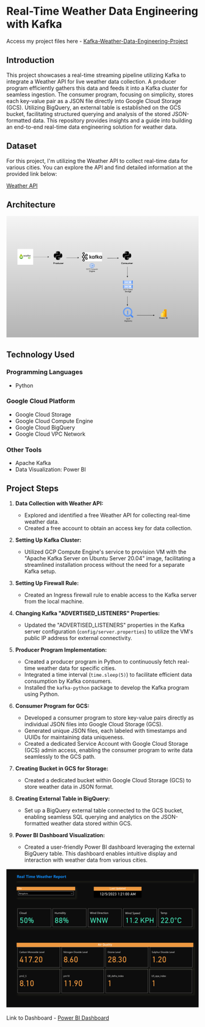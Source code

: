 
# Real-Time Weather Data Engineering with Kafka


Access my project files here - [Kafka-Weather-Data-Engineering-Project](https://github.com/Nitin0909/Kafka-Weather-Data-Engineering-Project)


## Introduction

This project showcases a real-time streaming pipeline utilizing Kafka to integrate a Weather API for live weather data collection. A producer program efficiently gathers this data and feeds it into a Kafka cluster for seamless ingestion. The consumer program, focusing on simplicity, stores each key-value pair as a JSON file directly into Google Cloud Storage (GCS). 
Utilizing BigQuery, an external table is established on the GCS bucket, facilitating structured querying and analysis of the stored JSON-formatted data. This repository provides insights and a guide into building an end-to-end real-time data engineering solution for weather data.



## Dataset

For this project, I'm utilizing the Weather API to collect real-time data for various cities. You can explore the API and find detailed information at the provided link below:

[Weather API](https://www.weatherapi.com/)



## Architecture

![Project Architecture](Kafka_Architecture.png)


## Technology Used

### Programming Languages
- Python

### Google Cloud Platform
- Google Cloud Storage
- Google Cloud Compute Engine
- Google Cloud BigQuery
- Google Cloud VPC Network

### Other Tools
- Apache Kafka
- Data Visualization: Power BI



## Project Steps


1. **Data Collection with Weather API:**
   - Explored and identified a free Weather API for collecting real-time weather data.
   - Created a free account to obtain an access key for data collection.


2. **Setting Up Kafka Cluster:**
   - Utilized GCP Compute Engine's service to provision VM with the "Apache Kafka Server on Ubuntu Server 20.04" image, facilitating a streamlined installation process without the need for a separate Kafka setup.


3. **Setting Up Firewall Rule:**
   - Created an Ingress firewall rule to enable access to the Kafka server from the local machine.


4. **Changing Kafka "ADVERTISED_LISTENERS" Properties:**
   - Updated the "ADVERTISED_LISTENERS" properties in the Kafka server configuration (`config/server.properties`) to utilize the VM's public IP address for external connectivity.


5. **Producer Program Implementation:**
   - Created a producer program in Python to continuously fetch real-time weather data for specific cities.
   - Integrated a time interval (`time.sleep(5)`) to facilitate efficient data consumption by Kafka consumers.
   - Installed the `kafka-python` package to develop the Kafka program using Python.


6. **Consumer Program for GCS:**
   - Developed a consumer program to store key-value pairs directly as individual JSON files into Google Cloud Storage (GCS).
   - Generated unique JSON files, each labeled with timestamps and UUIDs for maintaining data uniqueness.
   - Created a dedicated Service Account with Google Cloud Storage (GCS) admin access, enabling the consumer program to write data seamlessly to the GCS path.


7. **Creating Bucket in GCS for Storage:**
   - Created a dedicated bucket within Google Cloud Storage (GCS) to store weather data in JSON format.


8. **Creating External Table in BigQuery:**
   - Set up a BigQuery external table connected to the GCS bucket, enabling seamless SQL querying and analytics on the JSON-formatted weather data stored within GCS.


9. **Power BI Dashboard Visualization:**
   - Created a user-friendly Power BI dashboard leveraging the external BigQuery table. This dashboard enables intuitive display and interaction with weather data from various cities.



<img  src="Weather_Report.png">


Link to Dashboard -  [Power BI Dashboard](https://app.powerbi.com/groups/me/reports/cca1cc0f-eef9-4bdd-afb7-d6036eb86210/ReportSection?experience=power-bi)


